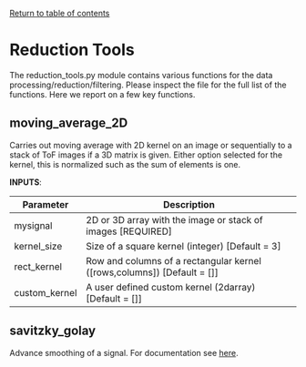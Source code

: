 [Return to table of contents](index.md)<br/>
# Reduction Tools
The reduction_tools.py module contains various functions for the data processing/reduction/filtering.
Please inspect the file for the full list of the functions. Here we report on a few key functions.

## moving_average_2D
Carries out moving average with 2D kernel on an image or sequentially to a stack of ToF images if a 3D matrix is given. Either option selected for the kernel, this is normalized such as the sum of elements is one.

__INPUTS__:

|Parameter| Description|
|----------|------------|
| mysignal | 2D or 3D array with the image or stack of images [REQUIRED]|
| kernel_size | Size of a square kernel (integer) [Default = 3]|
| rect_kernel | Row and columns of a rectangular kernel ([rows,columns])  [Default = []]|
| custom_kernel | A user defined custom kernel (2darray) [Default = []]|

## savitzky_golay
Advance smoothing of a signal. For documentation see [here](https://scipy-cookbook.readthedocs.io/items/SavitzkyGolay.html).
